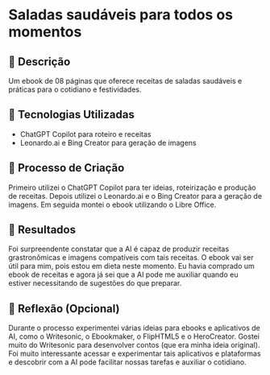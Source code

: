 # Saladas saudáveis para todos os momentos

## 📒 Descrição
Um ebook de 08 páginas que oferece receitas de saladas saudáveis e práticas para o cotidiano e festividades.

## 🤖 Tecnologias Utilizadas
* ChatGPT Copilot para roteiro e receitas
* Leonardo.ai e Bing Creator para geração de imagens

## 🧐 Processo de Criação
Primeiro utilizei o ChatGPT Copilot para ter ideias, roteirização e produção de receitas. Depois utilizei o Leonardo.ai e o Bing Creator para a geração de imagens. Em seguida montei o ebook utilizando o Libre Office. 

## 🚀 Resultados
Foi surpreendente constatar que a AI é capaz de produzir receitas grastronômicas e imagens compatíveis com tais receitas. O ebook vai ser útil para mim, pois estou em dieta neste momento. Eu havia comprado um ebook de receitas e agora já sei que a AI pode me auxiliar quando eu estiver necessitando de sugestões do que preparar.

## 💭 Reflexão (Opcional)
Durante o processo experimentei várias ideias para ebooks e aplicativos de AI, como o Writesonic, o Ebookmaker, o FlipHTML5 e o HeroCreator. Gostei muito do Writesonic para desenvolver contos (que era minha ideia original). Foi muito interessante acessar e experimentar tais aplicativos e plataformas e descobrir com a AI pode facilitar nossas tarefas e auxiliar o cotidiano.









